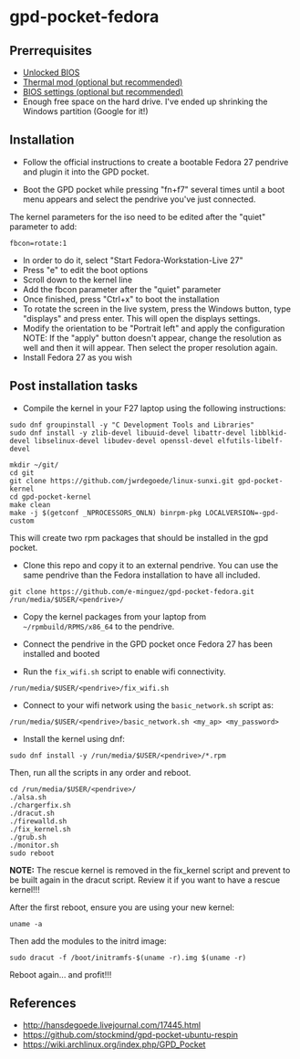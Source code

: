 # gpd-pocket-fedora

## Prerrequisites

* [Unlocked BIOS](https://www.reddit.com/r/GPDPocket/comments/6q74en/unlocked_gpd_pocket_bios/)
* [Thermal mod (optional but recommended)](https://www.reddit.com/r/GPDPocket/comments/6lbb7c/modding_gpd_pockets_cooling_now_with_pictures/)
* [BIOS settings (optional but recommended)](https://www.reddit.com/r/GPDPocket/comments/6s7zck/my_unlocked_bios_working_settings_dptf_limit/)
* Enough free space on the hard drive. I've ended up shrinking the Windows partition (Google for it!)

## Installation

* Follow the official instructions to create a bootable
Fedora 27 pendrive and plugin it into the GPD pocket.

* Boot the GPD pocket while pressing "fn+f7" several times until a boot menu
appears and select the pendrive you've just connected.

The kernel parameters for the iso need to be edited after the "quiet" parameter to add:

```
fbcon=rotate:1
```

* In order to do it, select "Start Fedora-Workstation-Live 27"
* Press "e" to edit the boot options
* Scroll down to the kernel line
* Add the fbcon parameter after the "quiet" parameter
* Once finished, press "Ctrl+x" to boot the installation
* To rotate the screen in the live system, press the Windows button, type "displays" and press enter. This will open the displays settings.
* Modify the orientation to be "Portrait left" and apply the configuration
NOTE: If the "apply" button doesn't appear, change the resolution as well and then it will appear. Then select the proper resolution again.
* Install Fedora 27 as you wish

## Post installation tasks

* Compile the kernel in your F27 laptop using the following instructions:

```
sudo dnf groupinstall -y "C Development Tools and Libraries"
sudo dnf install -y zlib-devel libuuid-devel libattr-devel libblkid-devel libselinux-devel libudev-devel openssl-devel elfutils-libelf-devel

mkdir ~/git/
cd git
git clone https://github.com/jwrdegoede/linux-sunxi.git gpd-pocket-kernel
cd gpd-pocket-kernel
make clean
make -j $(getconf _NPROCESSORS_ONLN) binrpm-pkg LOCALVERSION=-gpd-custom
```

This will create two rpm packages that should be installed in the gpd pocket.

* Clone this repo and copy it to an external pendrive. You can use the same
pendrive than the Fedora installation to have all included.

```
git clone https://github.com/e-minguez/gpd-pocket-fedora.git /run/media/$USER/<pendrive>/
```

* Copy the kernel packages from your laptop from `~/rpmbuild/RPMS/x86_64` to the pendrive.


* Connect the pendrive in the GPD pocket once Fedora 27 has been installed and booted

* Run the `fix_wifi.sh` script to enable wifi connectivity.

```
/run/media/$USER/<pendrive>/fix_wifi.sh
```

* Connect to your wifi network using the `basic_network.sh` script as:

```
/run/media/$USER/<pendrive>/basic_network.sh <my_ap> <my_password>
```

* Install the kernel using dnf:

```
sudo dnf install -y /run/media/$USER/<pendrive>/*.rpm
```

Then, run all the scripts in any order and reboot.

```
cd /run/media/$USER/<pendrive>/
./alsa.sh
./chargerfix.sh
./dracut.sh
./firewalld.sh
./fix_kernel.sh
./grub.sh
./monitor.sh
sudo reboot
```

**NOTE:** The rescue kernel is removed in the fix_kernel script and
prevent to be built again in the dracut script. Review it if you want
to have a rescue kernel!!!

After the first reboot, ensure you are using your new kernel:

```
uname -a
```

Then add the modules to the initrd image:

```
sudo dracut -f /boot/initramfs-$(uname -r).img $(uname -r)
```

Reboot again... and profit!!!

## References
* http://hansdegoede.livejournal.com/17445.html
* https://github.com/stockmind/gpd-pocket-ubuntu-respin
* https://wiki.archlinux.org/index.php/GPD_Pocket
